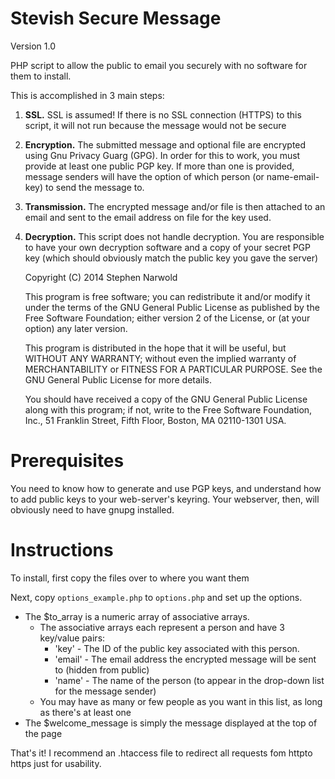 Stevish Secure Message
======================
Version 1.0

PHP script to allow the public to email you securely with no software for them to install.

This is accomplished in 3 main steps:

1. **SSL.** SSL is assumed! If there is no SSL connection (HTTPS) to this script, it will not run because the message would not be secure

2. **Encryption.** The submitted message and optional file are encrypted using Gnu Privacy Guarg (GPG). In order for this to work, you must provide at least one public PGP key. If more than one is provided, message senders will have the option of which person (or name-email-key) to send the message to.

3. **Transmission.** The encrypted message and/or file is then attached to an email and sent to the email address on file for the key used.

4. **Decryption.** This script does not handle decryption. You are responsible to have your own decryption software and a copy of your secret PGP key (which should obviously match the public key you gave the server)

    Copyright (C) 2014 Stephen Narwold

    This program is free software; you can redistribute it and/or modify
    it under the terms of the GNU General Public License as published by
    the Free Software Foundation; either version 2 of the License, or
    (at your option) any later version.

    This program is distributed in the hope that it will be useful,
    but WITHOUT ANY WARRANTY; without even the implied warranty of
    MERCHANTABILITY or FITNESS FOR A PARTICULAR PURPOSE.  See the
    GNU General Public License for more details.

    You should have received a copy of the GNU General Public License along
    with this program; if not, write to the Free Software Foundation, Inc.,
    51 Franklin Street, Fifth Floor, Boston, MA 02110-1301 USA.

Prerequisites
=============
You need to know how to generate and use PGP keys, and understand how to add public keys to your web-server's keyring. Your webserver, then, will obviously need to have gnupg installed.

Instructions
============
To install, first copy the files over to where you want them

Next, copy `options_example.php` to `options.php` and set up the options.
  - The $to_array is a numeric array of associative arrays.
    - The associative arrays each represent a person and have 3 key/value pairs:
      - 'key' - The ID of the public key associated with this person.
      - 'email' - The email address the encrypted message will be sent to (hidden from public)
      - 'name' - The name of the person (to appear in the drop-down list for the message sender)
    - You may have as many or few people as you want in this list, as long as there's at least one
  - The $welcome_message is simply the message displayed at the top of the page

That's it! I recommend an .htaccess file to redirect all requests fom httpto https just for usability.
